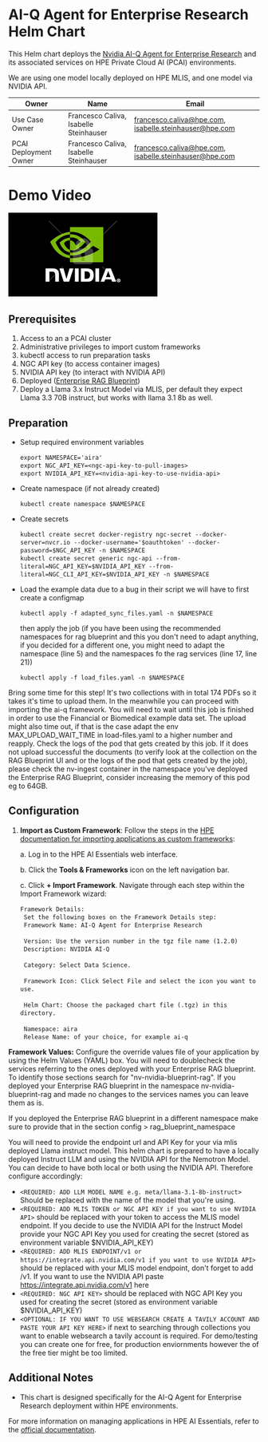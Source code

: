 # AI-Q Agent for Enterprise Research Helm Chart

This Helm chart deploys the [Nvidia AI-Q Agent for Enterprise Research](https://github.com/NVIDIA-AI-Blueprints/aiq-research-assistant) and its associated services on HPE Private Cloud AI (PCAI) environments.

We are using one model locally deployed on HPE MLIS, and one model via NVIDIA API.

| Owner                       | Name                                   | Email                                                     |
| ----------------------------|----------------------------------------|-----------------------------------------------------------|
| Use Case Owner              | Francesco Caliva, Isabelle Steinhauser | francesco.caliva@hpe.com, isabelle.steinhauser@hpe.com    |
| PCAI Deployment Owner       | Francesco Caliva, Isabelle Steinhauser | francesco.caliva@hpe.com, isabelle.steinhauser@hpe.com    |


# Demo Video

[![AI-Q-demo-video](nvidia-logo.png)](https://storage.googleapis.com/ai-solution-engineering-videos/public/AI-Q%20Blueprint%20Demo.mp4)

## Prerequisites

1. Access to an a PCAI cluster
2. Administrative privileges to import custom frameworks
3. kubectl access to run preparation tasks
4. NGC API key (to access container images)
5. NVIDIA API key (to interact with NVIDIA API)
6. Deployed ([Enterprise RAG Blueprint](https://github.com/ai-solution-eng/blueprints/tree/main/enterprise-rag))
7. Deploy a Llama 3.x Instruct Model via MLIS, per default they expect Llama 3.3 70B instruct, but works with llama 3.1 8b as well.

## Preparation
- Setup required environment variables
    ```
    export NAMESPACE='aira'
    export NGC_API_KEY=<ngc-api-key-to-pull-images>
    export NVIDIA_API_KEY=<nvidia-api-key-to-use-nvidia-api>
    ```

- Create namespace (if not already created)
    ```
    kubectl create namespace $NAMESPACE
    ```
- Create secrets
    ```
    kubectl create secret docker-registry ngc-secret --docker-server=nvcr.io --docker-username='$oauthtoken' --docker-password=$NGC_API_KEY -n $NAMESPACE
    kubectl create secret generic ngc-api --from-literal=NGC_API_KEY=$NVIDIA_API_KEY --from-literal=NGC_CLI_API_KEY=$NVIDIA_API_KEY -n $NAMESPACE
    ```
- Load the example data
  due to a bug in their script we will have to first create a configmap
    ```
    kubectl apply -f adapted_sync_files.yaml -n $NAMESPACE
    ```
  then apply the job (if you have been using the recommended namespaces for rag blueprint and this you don't need to adapt anything, if you decided for a different one, you might need to adapt the namespace (line 5) and the namespaces fo the rag services (line 17, line 21))
    ```
    kubectl apply -f load_files.yaml -n $NAMESPACE
    ```

Bring some time for this step! It's two collections with in total 174 PDFs so it takes it's time to upload them. In the meanwhile you can proceed with importing the ai-q framework. You will need to wait until this job is finished in order to use the Financial or Biomedical example data set. 
The upload might also time out, if that is the case adapt the env MAX_UPLOAD_WAIT_TIME in load-files.yaml to a higher number and reapply. 
Check the logs of the pod that gets created by this job. If it does not upload successful the documents (to verify look at the collection on the RAG Blueprint UI and or the logs of the pod that gets created by the job), please check the nv-ingest container in the namespace you've deployed the Enterprise RAG Blueprint, consider increasing the memory of this pod eg to 64GB.

## Configuration

1. **Import as Custom Framework**:
   Follow the steps in the [HPE documentation for importing applications as custom frameworks](https://support.hpe.com/hpesc/public/docDisplay?docId=a00aie16hen_us&page=ManageClusters/importing-applications.html):

   a. Log in to the HPE AI Essentials web interface.
   
   b. Click the **Tools & Frameworks** icon on the left navigation bar.
   
   c. Click **+ Import Framework**. Navigate through each step within the Import Framework wizard:

       Framework Details: 
        Set the following boxes on the Framework Details step:
        Framework Name: AI-Q Agent for Enterprise Research

        Version: Use the version number in the tgz file name (1.2.0)
        Description: NVIDIA AI-Q 

        Category: Select Data Science.

        Framework Icon: Click Select File and select the icon you want to use.
        
        Helm Chart: Choose the packaged chart file (.tgz) in this directory.
        
        Namespace: aira
        Release Name: of your choice, for example ai-q
        
    
    
**Framework Values:**
 Configure the override values file of your application by using the Helm Values (YAML) box. You will need to doublecheck the services referring to the ones deployed with your Enterprise RAG blueprint. To identify those sections search for "nv-nvidia-blueprint-rag". If you deployed your Enterprise RAG blueprint in the namespace nv-nvidia-blueprint-rag and made no changes to the services names you can leave them as is.

 If you deployed the Enterprise RAG blueprint in a different namespace make sure to provide that in the section config > rag_blueprint_namespace

 You will need to provide the endpoint url and API Key for your via mlis deployed Llama instruct model. This helm chart is prepared to have a locally deployed Instruct LLM and using the NVIDIA API for the Nemotron Model. You can decide to have both local or both using the NVIDIA API. Therefore configure accordingly:

* `<REQUIRED: ADD LLM MODEL NAME e.g. meta/llama-3.1-8b-instruct>` Should be replaced with the name of the model that you're using.
* `<REQUIRED: ADD MLIS TOKEN or NGC API KEY if you want to use NVIDIA API>` should be replaced with your token to access the MLIS model endpoint. If you decide to use the NVIDIA API for the Instruct Model provide your NGC API Key you used for creating the secret (stored as environment variable $NVIDIA_API_KEY)
* `<REQUIRED: ADD MLIS ENDPOINT/v1 or https://integrate.api.nvidia.com/v1 if you want to use NVIDIA API>` should be replaced with your MLIS model endpoint, don't forget to add /v1. If you want to use the NVIDIA API paste https://integrate.api.nvidia.com/v1 here
* `<REQUIRED: NGC API KEY>` should be replaced with NGC API Key you used for creating the secret (stored as environment variable $NVIDIA_API_KEY)
* `<OPTIONAL: IF YOU WANT TO USE WEBSEARCH CREATE A TAVILY ACCOUNT AND PASTE YOUR API KEY HERE>` if next to searching through collections you want to enable websearch a tavily account is required. For demo/testing you can create one for free, for production enviornments however the of the free tier might be too limited.


## Additional Notes

- This chart is designed specifically for the AI-Q Agent for Enterprise Research deployment within HPE environments.

For more information on managing applications in HPE AI Essentials, refer to the [official documentation](https://support.hpe.com/hpesc/public/docDisplay?docId=a00aie16hen_us&page=ManageClusters/importing-applications.html).
